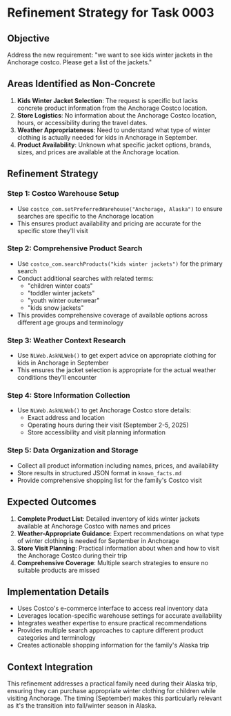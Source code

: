 # Refinement Strategy for Task 0003

## Objective
Address the new requirement: "we want to see kids winter jackets in the Anchorage costco. Please get a list of the jackets."

## Areas Identified as Non-Concrete
1. **Kids Winter Jacket Selection**: The request is specific but lacks concrete product information from the Anchorage Costco location.
2. **Store Logistics**: No information about the Anchorage Costco location, hours, or accessibility during the travel dates.
3. **Weather Appropriateness**: Need to understand what type of winter clothing is actually needed for kids in Anchorage in September.
4. **Product Availability**: Unknown what specific jacket options, brands, sizes, and prices are available at the Anchorage location.

## Refinement Strategy

### Step 1: Costco Warehouse Setup
- Use `costco_com.setPreferredWarehouse("Anchorage, Alaska")` to ensure searches are specific to the Anchorage location
- This ensures product availability and pricing are accurate for the specific store they'll visit

### Step 2: Comprehensive Product Search
- Use `costco_com.searchProducts("kids winter jackets")` for the primary search
- Conduct additional searches with related terms:
  - "children winter coats"
  - "toddler winter jackets"
  - "youth winter outerwear" 
  - "kids snow jackets"
- This provides comprehensive coverage of available options across different age groups and terminology

### Step 3: Weather Context Research
- Use `NLWeb.AskNLWeb()` to get expert advice on appropriate clothing for kids in Anchorage in September
- This ensures the jacket selection is appropriate for the actual weather conditions they'll encounter

### Step 4: Store Information Collection
- Use `NLWeb.AskNLWeb()` to get Anchorage Costco store details:
  - Exact address and location
  - Operating hours during their visit (September 2-5, 2025)
  - Store accessibility and visit planning information

### Step 5: Data Organization and Storage
- Collect all product information including names, prices, and availability
- Store results in structured JSON format in `known_facts.md`
- Provide comprehensive shopping list for the family's Costco visit

## Expected Outcomes
1. **Complete Product List**: Detailed inventory of kids winter jackets available at Anchorage Costco with names and prices
2. **Weather-Appropriate Guidance**: Expert recommendations on what type of winter clothing is needed for September in Anchorage
3. **Store Visit Planning**: Practical information about when and how to visit the Anchorage Costco during their trip
4. **Comprehensive Coverage**: Multiple search strategies to ensure no suitable products are missed

## Implementation Details
- Uses Costco's e-commerce interface to access real inventory data
- Leverages location-specific warehouse settings for accurate availability
- Integrates weather expertise to ensure practical recommendations
- Provides multiple search approaches to capture different product categories and terminology
- Creates actionable shopping information for the family's Alaska trip

## Context Integration
This refinement addresses a practical family need during their Alaska trip, ensuring they can purchase appropriate winter clothing for children while visiting Anchorage. The timing (September) makes this particularly relevant as it's the transition into fall/winter season in Alaska.
